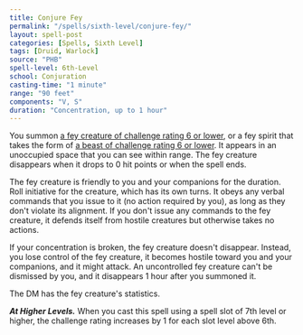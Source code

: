 ```yaml
---
title: Conjure Fey
permalink: "/spells/sixth-level/conjure-fey/"
layout: spell-post
categories: [Spells, Sixth Level]
tags: [Druid, Warlock]
source: "PHB"
spell-level: 6th-Level
school: Conjuration
casting-time: "1 minute"
range: "90 feet"
components: "V, S"
duration: "Concentration, up to 1 hour"
---
```


You summon [a fey creature of challenge rating 6 or lower](https://5e.tools/bestiary.html#alseid_mot), or a fey spirit that takes the form of [a beast of challenge rating 6 or lower](https://5e.tools/bestiary.html#allosaurus_mm). It appears in an unoccupied space that you can see within range. The fey creature disappears when it drops to 0 hit points or when the spell ends.

The fey creature is friendly to you and your companions for the duration. Roll initiative for the creature, which has its own turns. It obeys any verbal commands that you issue to it (no action required by you), as long as they don't violate its alignment. If you don't issue any commands to the fey creature, it defends itself from hostile creatures but otherwise takes no actions.

If your concentration is broken, the fey creature doesn't disappear. Instead, you lose control of the fey creature, it becomes hostile toward you and your companions, and it might attack. An uncontrolled fey creature can't be dismissed by you, and it disappears 1 hour after you summoned it.

The DM has the fey creature's statistics.

***At Higher Levels.*** When you cast this spell using a spell slot of 7th level or higher, the challenge rating increases by 1 for each slot level above 6th.